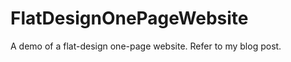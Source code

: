 FlatDesignOnePageWebsite
========================

A demo of a flat-design one-page website. Refer to my blog post.
